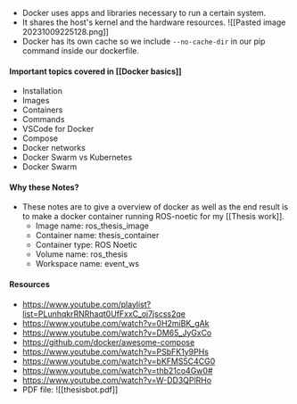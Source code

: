- Docker uses apps and libraries necessary to run a certain system.
- It shares the host's kernel and the hardware resources.
![[Pasted image 20231009225128.png]]
- Docker has its own cache so we include ```--no-cache-dir``` in our pip command inside our dockerfile.
#### Important topics covered in [[Docker basics]]
- Installation
- Images
- Containers
- Commands
- VSCode for Docker
- Compose
- Docker networks
- Docker Swarm vs Kubernetes
- Docker Swarm
#### Why these Notes?
- These notes are to give a overview of docker as well as the end result is to make a docker container running ROS-noetic for my [[Thesis work]].
	- Image name: ros_thesis_image
	- Container name: thesis_container
	- Container type: ROS Noetic
	- Volume name: ros_thesis
	- Workspace name: event_ws
#### Resources
- https://www.youtube.com/playlist?list=PLunhqkrRNRhaqt0UfFxxC_oj7jscss2qe
- https://www.youtube.com/watch?v=0H2miBK_gAk
- https://www.youtube.com/watch?v=DM65_JyGxCo
- https://github.com/docker/awesome-compose
- https://www.youtube.com/watch?v=PSbFK1y9PHs
- https://www.youtube.com/watch?v=bKFMS5C4CG0
- https://www.youtube.com/watch?v=thb21co4Gw0#
- https://www.youtube.com/watch?v=W-DD3QPlRHo 
- PDF file: ![[thesisbot.pdf]]